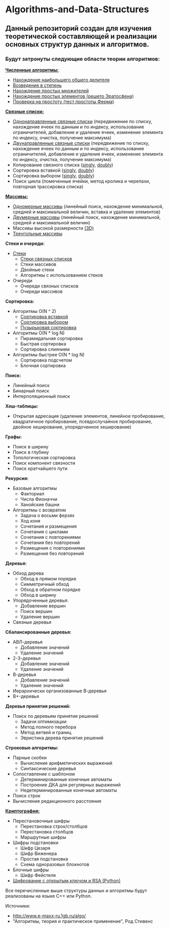 # Algorithms-and-Data-Structures

## Данный репозиторий создан для изучения теоретической составляющей и реализации основных структур данных и алгоритмов.
### Будут затронуты следующие области теории алгоритмов:
**[Численные алгоритмы:](./numerical_algorithms)**
  * [Нахождение наибольшего общего делителя](./numerical_algorithms/gcd.cpp)
  * [Возведение в степень](./numerical_algorithms/exponentiation.cpp)
  * [Нахождение простых множителей](./numerical_algorithms/prime_factors_find.cpp)
  * [Нахождение простых элементов (решето Эратосфена)](./numerical_algorithms/sieve_of_eratosthenes.cpp)
  * [Проверка на простоту (тест простоты Ферма)](./numerical_algorithms/prime_check)

**[Связные списки:](./linked_lists)**
  * [Однонаправленные связные списки](./linked_lists/singly_list.cpp) (передвижение по списку, нахождение ячеек по данным и по индексу, использование ограничителей, добавление и удаление ячеек, изменение элемента по индексу, очистка, получение максимума)
  * [Двунаправленные связные списки](./linked_lists/doubly_list.cpp) (передвижение по списку, нахождение ячеек по данным и по индексу, использование ограничителей, добавление и удаление ячеек, изменение элемента по индексу, очистка, получение максимума)
  * Копирование связного списка ([singly](https://github.com/GermanYakimov/Algorithms-and-Data-Structures/blob/master/linked_lists/singly_list.cpp#L195), [doubly](https://github.com/GermanYakimov/Algorithms-and-Data-Structures/blob/master/linked_lists/doubly_list.cpp#L215))
  * Сортировка вставкой ([singly](https://github.com/GermanYakimov/Algorithms-and-Data-Structures/blob/master/linked_lists/singly_list.cpp#L205), [doubly](https://github.com/GermanYakimov/Algorithms-and-Data-Structures/blob/master/linked_lists/doubly_list.cpp#L225))
  * Сортировка выбором ([singly](https://github.com/GermanYakimov/Algorithms-and-Data-Structures/blob/master/linked_lists/singly_list.cpp#L244), [doubly](https://github.com/GermanYakimov/Algorithms-and-Data-Structures/blob/master/linked_lists/doubly_list.cpp#L263))
  * Поиск цикла (помеченные ячейки, метод кролика и черепахи, повторная трассировка списка)

**[Массивы:](./arrays)**
  * [Одномерные массивы](./arrays/1d_array.cpp) (линейный поиск, нахождение минимальной, средней и максимальной величин, вставка и удаление элементов)
  * [Двумерные массивы](./arrays/2d_array.cpp) (линейный поиск, нахождение минимальной, средней и максимальной величин)
  * Массивы высокой размерности [(3D)](./arrays/3d_array.cpp)
  * [Треугольные массивы](./arrays/triangular_array.cpp)

**Стеки и очереди:**
  * [Стеки](./stacks)
    * [Стеки связных списков](./stacks/Stack.List/StackList.cpp)
    * Стеки массивов
    * Двойные стеки
    * Алгоритмы с использованием стеков
  * Очереди
    * Очереди связных списков
    * Очереди массивов

**Сортировка:**
  * Алгоритмы O(N ^ 2)
    * [Сортировка вставкой](./sort/insertion_sort.cpp)
    * [Сортировка выбором](./sort/selection_sort.cpp)
    * [Пузырьковая сортировка](./sort/bubble_sort.cpp)
  * Алгоритмы O(N * log N)
    * Пирамидальная сортировка
    * Быстрая сортировка
    * Сортировка слиянием
  * Алгоритмы быстрее O(N * log N)
    * Сортировка подсчетом
    * Блочная сортировка

**Поиск:**
  * Линейный поиск
  * Бинарный поиск
  * Интерполяционный поиск

**Хеш-таблицы:**
  * Открытая адресация (удаление элементов, линейное пробирование, квадратичное пробирование, псевдослучайное пробирование, двойное хеширование, упорядоченное хеширование)

**Графы:**
  * Поиск в ширину
  * Поиск в глубину
  * Топологическая сортировка
  * Поиск компонент связности
  * Поиск кратчайшего пути

**Рекурсия:**
  * Базовые алгоритмы
    * Факториал
    * Числа Фионаччи
    * Ханойские башни
  * Алгоритмы с возвратом
    * Задача о восьми ферзях
    * Ход коня
    * Сочетания и размещения
    * Сочетания с циклами
    * Сочетания с повторениями
    * Сочетания без повторений
    * Размещения с повторениями
    * Размещения без повторений

**Деревья:**
 * Обход дерева
    * Обход в прямом порядке
    * Симметричный обход
    * Обход в обратном порядке
    * Обход в ширину
 * Упорядоченные деревья:
    * Добавление вершин
    * Поиск вершин
    * Удаление вершин
 * Связные деревья

**Сбалансированные деревья:**
 * АВЛ-деревья
    * Добавление значений
    * Удаление значений
 * 2-3-деревья
    * Добавление значений
    * Удаление значений
 * В-деревья
    * Добавление значений
    * Удаление значений
 * Иерархически организованные В-деревья
 * В+-деревья

**Деревья принятия решений:**
 * Поиск по деревьям принятия решений
    * Задачи оптимизации
    * Метод полного перебора
    * Метод ветвей и границ
    * Эвристика дерева принятия решений

**Строковые алгоритмы:**
 * Парные скобки
    * Вычисление арифметических выражений
    * Синтаксические деревья
 * Сопоставление с шаблоном
    * Детерминированные конечные автоматы
    * Построение ДКА для регулярных выражений
    * Недетерминированные конечные автоматы
 * Поиск строк
 * Вычисление редакционного расстояния

**[Криптография:](./cryptography)**
 * Перестановочные шифры
    * Перестановка строк/столбцов
    * Перестановка столбцов
    * Маршрутные шифры
 * Шифры подстановки
    * Шифр Цезаря
    * Шифр Виженера
    * Простая подстановка
    * Схема одноразовых блокнотов
 * Блочные шифры
    * Шифр Фейстеля
 * [Шифрование с открытым ключом и RSA (Python)](./cryptography/RSA-Python/source.py)

 Все перечисленные выше структуры данных и алгоритмы будут реализованы на языке C++ или Python.

 Источники:
  * http://www.e-maxx-ru.1gb.ru/algo/
  * "Алгоритмы, теория и практическое применение", Род Стивенс
